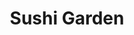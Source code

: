 ---
layout: place
title: "Sushi Garden"
permalink: /indiana/mishawaka/sushi-garden.html
stateAbbr: IN
stateName: Indiana
cityName: Mishawaka
place_id: ChIJ5xK3TD3SFogR1DddwfRZNQE
photos:
  - name: >-
      places/ChIJ5xK3TD3SFogR1DddwfRZNQE/photos/AeeoHcJdVr7_WoEHQFwUZWF-XIPD_56oo39eiU832fsW1O05tsYJ08iph0LicjlF9VuUc13I7S9BVcPrV7-v1Xm4UJCXQ8TsDDFaC9elG5IZXG5ne-5pubMQ7hAK5mt3IJXxz_CHvZNiFBAPunok_npg8XQYueQHP6_d9i3BlOnc10t0K6UJdYyu0jsIr6b1ZfgPqy6fLNirCN5RL12_8FCHg0Bhh7tvc1pl_g75nnFWY2uL2usa6mXAcBhoBoiwqOX9oq14HNDOKTV938CMFFRgxsUsoEYit5Vprlpvu7DUR1Ht7Pl8zC9_cXXUfKpFh-P8KwZRTS-gYwTKnK6pcg8OYbKVmg8muBWEFAcWv9b9Th4ldbRysbY6ODO-qlg4f07jIP1Zx-V2ZBwQ5nQeHiVQ2UnlppZ239QCcI3vOScUXHZYfHpW
    widthPx: 4032
    heightPx: 3024
    authorAttributions:
      - displayName: Elias Espinal
        uri: https://maps.google.com/maps/contrib/117102267574186287525
        photoUri: >-
          https://lh3.googleusercontent.com/a-/ALV-UjUCm5CLsAP3_cDgglOpCrRTDN2cP5eaTljsCIwriFaddrbTXyqhAw=s100-p-k-no-mo
    flagContentUri: >-
      https://www.google.com/local/imagery/report/?cb_client=maps_api_places.places_api&image_key=!1e10!2sCIHM0ogKEICAgICMuITTwQE&hl=en-US
    googleMapsUri: >-
      https://www.google.com/maps/place//data=!3m4!1e2!3m2!1sCIHM0ogKEICAgICMuITTwQE!2e10!4m2!3m1!1s0x8816d23d4cb712e7:0x13559f4c15d37d4
  - name: >-
      places/ChIJ5xK3TD3SFogR1DddwfRZNQE/photos/AeeoHcLJ9TgWAJ4OcYKKCiVCAfIOZ8r54Rg3f4p5Y-M2-Sp1QRtQiPrWe9DwiAt8Wq3wgR4jnLX3xZDDi_gtd2HyGttDje_DAEmyeOJomZa7MYTKpA_KvjcCiaqxt4OUZX7zGrblIg_cU6AaS-0QhOweptkzRpdv5VKCdyNJ6gK6pNP1RFaCR_2ZlQGI1unxc-xrlJb0prxo42llqQyEt_rS3VE31-C34SJQZUfzMBsf_h8X87KQWlMe5yk3JPGRkWT2ExcgSwNpSNxdCPV6AIggFN0rnz1EIVAB-FoXW5kkWIoRpIB29l2fKKWaxE8hQXWZI2OhPc058QFPbwibnA7IV7OYLHmuErKIcbHnv7sexPtw5GG7Qvzhiwc98Jg0o-BEI-p3i33-w9OmN-bJ2M5M0EhPLiTHTg4drzZ5IXZo2r4h001h
    widthPx: 4032
    heightPx: 3024
    authorAttributions:
      - displayName: Hyunjin Sung
        uri: https://maps.google.com/maps/contrib/115388755497113668727
        photoUri: >-
          https://lh3.googleusercontent.com/a-/ALV-UjXaTBZIGysrOZVitl8g0vgZ88ZLzuH1dHr_tnzFCrl8hD7GrTmo=s100-p-k-no-mo
    flagContentUri: >-
      https://www.google.com/local/imagery/report/?cb_client=maps_api_places.places_api&image_key=!1e10!2sCIHM0ogKEICAgIDrgabD_wE&hl=en-US
    googleMapsUri: >-
      https://www.google.com/maps/place//data=!3m4!1e2!3m2!1sCIHM0ogKEICAgIDrgabD_wE!2e10!4m2!3m1!1s0x8816d23d4cb712e7:0x13559f4c15d37d4
  - name: >-
      places/ChIJ5xK3TD3SFogR1DddwfRZNQE/photos/AeeoHcJwieHaoR66LwHyqohizMC0t89KIPwMI71mNWxlIovogvvGb0xbRGOjk7bMePdFv-AnwZj-8EFVPvKfZ4RGSCIL6_1OabwXsqHukJmRY5BbC76whwcfOPSwtGKs1nkw7RVWBdBMjGkFe75BjZHUtlb5cHXY35BvVcmWVHm_9Q6z1kGHQ-hzvGnik9SvdQpRYUPsQyrUsVw7VNfoWkaBcQMX7eIlOsYK4uCIYCSoTBU-d62jSyPws6pmrj87wVgVvvuLw5l2yPUBui0Q7gyNDLgk3TFEfQl5zeuv5XSMFn-CAkvpzOe-y-nUBHH2ibJzs6TI6jR4wK_X5RzIaGpC6GOhmS2cnieZIyGXCNDGWo36zqyn9Vv7XpjQJyO_33Ec9YfjofhUoDdikFsMgkk1lqOs_-tMYSKIKjz0nbyrZoHm8g
    widthPx: 4032
    heightPx: 3024
    authorAttributions:
      - displayName: Freedom 2 Film
        uri: https://maps.google.com/maps/contrib/115146175751920393182
        photoUri: >-
          https://lh3.googleusercontent.com/a-/ALV-UjUGIOiDu0wichCqvUgl7omb28J9iBD3Y5NPKcpmvvPmaojup2Li=s100-p-k-no-mo
    flagContentUri: >-
      https://www.google.com/local/imagery/report/?cb_client=maps_api_places.places_api&image_key=!1e10!2sCIHM0ogKEICAgICN9eTpRg&hl=en-US
    googleMapsUri: >-
      https://www.google.com/maps/place//data=!3m4!1e2!3m2!1sCIHM0ogKEICAgICN9eTpRg!2e10!4m2!3m1!1s0x8816d23d4cb712e7:0x13559f4c15d37d4
  - name: >-
      places/ChIJ5xK3TD3SFogR1DddwfRZNQE/photos/AeeoHcLVV2rJaQVwNy65vd95w99wkPnp59tgsldT8AmrbtA4yWuVyB2-lGmvm05G94U4AEBKChFKPzxj-Jm_x2cU2pwWRCeAtEepd-eBAIX1Jha-bcIlMuSiL8X4LGyOMzIrr-WUAsM7XRw-N_ZEuPo6bqoMBppldDcxItUJMaqM_iOKMe_NDpH9T7WoLhMZdj9TmoamDNMBRxGIK5Y9JCqaWPF9URuZKXso6NhVGGYamNzLreCSYG_C12PbMarc6xaJAagtQMRKH356_uiYmvgcd6tDMbXK097WRfwNvbqF68zYgxVPiL1VI1purwpZjuf5OFrj6y3ZMrm_32krlclV-k4e2C0B3omrJgzCbmjWe3zQytjOPM3TCEMdpmYjaVaJcgsy3Xb2PD5g5MGz2VVcB7J-GK1f-qjG3bu8YSe8W7sN3XzA
    widthPx: 4032
    heightPx: 3024
    authorAttributions:
      - displayName: Jalyn Rummerfield
        uri: https://maps.google.com/maps/contrib/108874115033568372651
        photoUri: >-
          https://lh3.googleusercontent.com/a-/ALV-UjV266JeZuryHTSsgYIMrM5Q4pY4VRB3cRsIPGqv7KDxC93q2TVt4w=s100-p-k-no-mo
    flagContentUri: >-
      https://www.google.com/local/imagery/report/?cb_client=maps_api_places.places_api&image_key=!1e10!2sCIHM0ogKEICAgICWk4_HpAE&hl=en-US
    googleMapsUri: >-
      https://www.google.com/maps/place//data=!3m4!1e2!3m2!1sCIHM0ogKEICAgICWk4_HpAE!2e10!4m2!3m1!1s0x8816d23d4cb712e7:0x13559f4c15d37d4
  - name: >-
      places/ChIJ5xK3TD3SFogR1DddwfRZNQE/photos/AeeoHcLq-NJW-fIfAHnNb86BCQ1Zu5O5dBXXEHDQy9M5rozpDCXkBgUF_26aEwPsPDI8tX2IUBqJ-s1-2Af38KFSfKXTh3FbD5zqLMQToP_fitFcRV08E2jhtmdYxx8rNWTd9LxVagSwa624hJNQnPi9g6e6XTU8dJsEkMX6gI0PvurU6mGHqUxPutZHnzZZ2FnD85Pa6vD8EzFlCRin9R6Tqrxg47tOzkp1jsyNBzusbA4Hy7jMqJDDo9DbvFz2sor2i_-MnQD1Ra7DmCltJfZtYS48nO_Xwd1uf0VXjfrOKFMeaLN_kQj8J1ZTkjUCy49v9f8jc0EGKgW8LiyZFP_uV74EARfIioHvQxthZ122H6jgGX0URlcW6kREZbxONGFWedWf1p5Qn-y272qhI6nZcjqrnVg2c64cV4tSAEVhWawKXKE
    widthPx: 3000
    heightPx: 4000
    authorAttributions:
      - displayName: Loretta Killackey
        uri: https://maps.google.com/maps/contrib/103453236660332195619
        photoUri: >-
          https://lh3.googleusercontent.com/a-/ALV-UjVpAxfrhp6CuX1dizigm2KrIYto3RbAnIOCVKGvI1fDjb1m7OPq7g=s100-p-k-no-mo
    flagContentUri: >-
      https://www.google.com/local/imagery/report/?cb_client=maps_api_places.places_api&image_key=!1e10!2sCIHM0ogKEICAgIDn1cfI7gE&hl=en-US
    googleMapsUri: >-
      https://www.google.com/maps/place//data=!3m4!1e2!3m2!1sCIHM0ogKEICAgIDn1cfI7gE!2e10!4m2!3m1!1s0x8816d23d4cb712e7:0x13559f4c15d37d4
  - name: >-
      places/ChIJ5xK3TD3SFogR1DddwfRZNQE/photos/AeeoHcKToow2NZprS5sEaAHVUr6ezyRl4GDWm__yz_CRzpV9vmURR1CHGt9u6RDtKxypI6w6M8jAwA-rEcAxHJbxASZtdodaDo4ULZ77Y01WIfOb5Nwx1DvcXZc8871M2QmdZtiBa2PA1NyyCAT87hvbaoAFnu8RuCvMNz2cq-DhzgWI8CKwLTxKNPTiT6ksKuWvwtR80iBut9eTE4WNPsXaG2gEGyfdurLtWL_n9C5lw81zF14ZAhXuJsTX-simDPkW_3hAdROjB4dDvn8IZCntqjb-dV1opxdFjWJ_NQoaxvoEtcSxT3mIzeRjc6-qeWXGsDU17GckUVJWW7aJytstigZR5QDeFsJsgFB0om1oncwttIScNpopqtn_emPsXpOdO8oGE1R2J8rlhXDEZA-KEY4Oh1MeLYhsjCJH9_dsj7F2A6jK
    widthPx: 3024
    heightPx: 3024
    authorAttributions:
      - displayName: Sopheap Long
        uri: https://maps.google.com/maps/contrib/114338318503053632180
        photoUri: >-
          https://lh3.googleusercontent.com/a-/ALV-UjWTylq4z9mDwSsKUuZi5wftHc_ZukxtEqRFomJVESul-ENpx6QEGA=s100-p-k-no-mo
    flagContentUri: >-
      https://www.google.com/local/imagery/report/?cb_client=maps_api_places.places_api&image_key=!1e10!2sCIHM0ogKEICAgIDRz9GSygE&hl=en-US
    googleMapsUri: >-
      https://www.google.com/maps/place//data=!3m4!1e2!3m2!1sCIHM0ogKEICAgIDRz9GSygE!2e10!4m2!3m1!1s0x8816d23d4cb712e7:0x13559f4c15d37d4
  - name: >-
      places/ChIJ5xK3TD3SFogR1DddwfRZNQE/photos/AeeoHcLR9KLzgQjKlAFSgqBHeGCGTFv9ppx3rX0FN3VjDaZd1cGV-XoF3-fUCswBsYc5xJXfTq50UyMtZAtD1-cB3xm-XV2t9DAP_q8gQ6xg2rO5Yvg7_2oPMNAmjvOWe-BZbzn2z854sE5YUZG_BZbZipx0qz8V5cPj5-xsx6Cv30oUfhFsJyWfv7HGEq9EDKjNFMZtX4HmH1lMVGNyQMrPD4W5kAp1QqPPtHb7-aGv2HMEhGwQ-iOfEgdEd9hEMLisvgr50tCrqjDswIVNaK2hejtvU4wAALnSEkLh1H4opKqSEGb9nzssbDPglr6t9CkO8TqRzkwTRQytapWG_EcujkdnX7L_b42RbREA--p__6U3_WtTKgyMMgZZXWzEdgu6D1BP8b8aMXLlULWbyKQXB7svpHu23jfqGvlMMM59efyCKw
    widthPx: 3000
    heightPx: 4000
    authorAttributions:
      - displayName: Loretta Killackey
        uri: https://maps.google.com/maps/contrib/103453236660332195619
        photoUri: >-
          https://lh3.googleusercontent.com/a-/ALV-UjVpAxfrhp6CuX1dizigm2KrIYto3RbAnIOCVKGvI1fDjb1m7OPq7g=s100-p-k-no-mo
    flagContentUri: >-
      https://www.google.com/local/imagery/report/?cb_client=maps_api_places.places_api&image_key=!1e10!2sCIHM0ogKEICAgIDn1cfIbg&hl=en-US
    googleMapsUri: >-
      https://www.google.com/maps/place//data=!3m4!1e2!3m2!1sCIHM0ogKEICAgIDn1cfIbg!2e10!4m2!3m1!1s0x8816d23d4cb712e7:0x13559f4c15d37d4
  - name: >-
      places/ChIJ5xK3TD3SFogR1DddwfRZNQE/photos/AeeoHcIQAF-UNuWQLTFIWWmX95K8Umr2GoqTg6Kqa7I8Q8cfWBawpTjQZgKw6imiI0MY2w6vE4nuzBfizVMDmYmvzS13DM1AHkc-1tKP3D0zoA8QEDGvxb6jpWWsMrci8fL6CEteipeNoUwcYZiyRs_IIR1W-Jq2SFSTwDSgs1FCfj1mPx0JZ5PCcKAKZ1aCMyXIp_tYuHXLMpcy31ksGXKKidPtklZAmxYOJZRdEj1Rt7HCO3ku5xchgfQF2JUbK6qeH96MORpIn32ddFy_S0HHIz9WcQBgbtW3jNiv8de5nBgp-dlSeO52EgE4L_EGmg_ocqx-sntRMTUOEGBphCOdOLeIqjQZrRtcCBjZzBd3pINHZ01WyBNrEDS1aSP0i-Av5bJbJANcWoUMGHNqkozwbfW-Xm7fRxTCJcEwgUoLMbtbNwY
    widthPx: 3024
    heightPx: 3435
    authorAttributions:
      - displayName: Sopheap Long
        uri: https://maps.google.com/maps/contrib/114338318503053632180
        photoUri: >-
          https://lh3.googleusercontent.com/a-/ALV-UjWTylq4z9mDwSsKUuZi5wftHc_ZukxtEqRFomJVESul-ENpx6QEGA=s100-p-k-no-mo
    flagContentUri: >-
      https://www.google.com/local/imagery/report/?cb_client=maps_api_places.places_api&image_key=!1e10!2sCIHM0ogKEICAgIDRz9HcqwE&hl=en-US
    googleMapsUri: >-
      https://www.google.com/maps/place//data=!3m4!1e2!3m2!1sCIHM0ogKEICAgIDRz9HcqwE!2e10!4m2!3m1!1s0x8816d23d4cb712e7:0x13559f4c15d37d4
  - name: >-
      places/ChIJ5xK3TD3SFogR1DddwfRZNQE/photos/AeeoHcJrFca8evDmoP_nr8sFcW-fuzIaWF_BNIXhPwWeDv55CxwVS35Y37aqsW5bW3STPJKj42A822CceA1QaO4ILWnT_ojb6bxK_jpUCa902dXy85ziqeuKDO0KMdM0aH77CkTuE33DhOER0uI8d-3PU_h1c4TG4X3aNqvkYH86NmRq7oj0lHE6dLG7j0agnBNZuqbpIujImsYrpur4DLdtkHMqMKpoYzjpF9pyfb4IZNeGaTIzOCj99sqEKDwXeyzbe6StsxU-nPO4Gm7TMSfn0Ya7ZsGimWWgwIWWMBXKqd7nClbh9z8PFnpH4kjB7t_8tbpY9mVhnQ5lx9KRJVWiuVU3u6HmwM5j9QKGgr7F_CTSm8SQ733tZRCQw2AhZKQhA87W_1Gl4hQU0zakBlu2cIE9VBXfmtxyk2NvD5f_TQXYPw
    widthPx: 4032
    heightPx: 3024
    authorAttributions:
      - displayName: Freedom 2 Film
        uri: https://maps.google.com/maps/contrib/115146175751920393182
        photoUri: >-
          https://lh3.googleusercontent.com/a-/ALV-UjUGIOiDu0wichCqvUgl7omb28J9iBD3Y5NPKcpmvvPmaojup2Li=s100-p-k-no-mo
    flagContentUri: >-
      https://www.google.com/local/imagery/report/?cb_client=maps_api_places.places_api&image_key=!1e10!2sCIHM0ogKEICAgICN9eTZIw&hl=en-US
    googleMapsUri: >-
      https://www.google.com/maps/place//data=!3m4!1e2!3m2!1sCIHM0ogKEICAgICN9eTZIw!2e10!4m2!3m1!1s0x8816d23d4cb712e7:0x13559f4c15d37d4
  - name: >-
      places/ChIJ5xK3TD3SFogR1DddwfRZNQE/photos/AeeoHcJVUsa0v3T2l16Q1tgs_WbXQxUIANYSGLDr5Cc3B1-nR2Qprg9cpBzdegAYyAiipeSxlSgXhHFGmjAvLKK1xZQTlhEDluFl3HrWV_2uGCBFgMeoHF25B31i7C90XfFv-FM97JCKQ-r6t4OOapK8KB3fQuBfA7ly5yj-K6cIAjfM-ADe1iMzwqz0cAJHYgZG0tQjzigrT3xIjk5kgFl_x0UnFlJV5f0eOdedX83K-YuQIeEPIvwyGJR3EA6uTV6FlQgd3kIXTfvq2ZD97JZTr5jRIC7ZVgIHXe9rjpsE_MQWCpNJW2403zeMtja_yzoOjxeS-zS8WZjkT1PABPR8MX6Mb22UJDJrGn4O9KWk5I1aRhz51pBEuj4srNCu7cPLToCc_Vjh5rplIfIE66oIbMr_pcFcITNizCNxhfm-07Rv3Qqi
    widthPx: 1536
    heightPx: 2048
    authorAttributions:
      - displayName: Tazor D
        uri: https://maps.google.com/maps/contrib/105963193092021598172
        photoUri: >-
          https://lh3.googleusercontent.com/a/ACg8ocJBBZhECx8DtEn03uqgGUdOsMYV11PuIoE-ROobBMlhgGan=s100-p-k-no-mo
    flagContentUri: >-
      https://www.google.com/local/imagery/report/?cb_client=maps_api_places.places_api&image_key=!1e10!2sCIHM0ogKEICAgICyg9fjsgE&hl=en-US
    googleMapsUri: >-
      https://www.google.com/maps/place//data=!3m4!1e2!3m2!1sCIHM0ogKEICAgICyg9fjsgE!2e10!4m2!3m1!1s0x8816d23d4cb712e7:0x13559f4c15d37d4
address: 6502 Grape Rd, Mishawaka, IN 46545, USA
street: 6502 Grape Rd
city: Mishawaka
state: IN
zip: '46545'
country: USA
neighborhood: null
latitude: '41.718378'
longitude: '-86.185428'
accessibility_options:
  wheelchairAccessibleParking: true
  wheelchairAccessibleEntrance: true
  wheelchairAccessibleRestroom: true
  wheelchairAccessibleSeating: true
business_status: OPERATIONAL
name: Sushi Garden
google_maps_links:
  directionsUri: >-
    https://www.google.com/maps/dir//''/data=!4m7!4m6!1m1!4e2!1m2!1m1!1s0x8816d23d4cb712e7:0x13559f4c15d37d4!3e0
  placeUri: https://maps.google.com/?cid=87074675554596820
  writeAReviewUri: >-
    https://www.google.com/maps/place//data=!4m3!3m2!1s0x8816d23d4cb712e7:0x13559f4c15d37d4!12e1
  reviewsUri: >-
    https://www.google.com/maps/place//data=!4m4!3m3!1s0x8816d23d4cb712e7:0x13559f4c15d37d4!9m1!1b1
  photosUri: >-
    https://www.google.com/maps/place//data=!4m3!3m2!1s0x8816d23d4cb712e7:0x13559f4c15d37d4!10e5
primary_type: Sushi Restaurant
opening_hours:
  regular: null
  current: null
secondary_opening_hours:
  regular:
    weekdayDescriptions: null
    type: null
  current:
    weekdayDescriptions: null
    type: null
phone: null
price_level: null
price_range: null
rating: null
rating_count: 0
website: null
description: null
reviews: null
parking_options: null
payment_options: null
allow_dogs: null
curbside_pickup: null
delivery: null
dine_in: null
good_for_children: null
good_for_groups: null
good_for_sports: null
live_music: null
menu_for_children: null
outdoor_seating: null
reservable: null
restroom: null
serves_beer: null
serves_breakfast: null
serves_brunch: null
serves_cocktails: null
serves_coffee: null
serves_dinner: null
serves_dessert: null
serves_lunch: null
serves_vegetarian_food: null
serves_wine: null
takeout: null

---